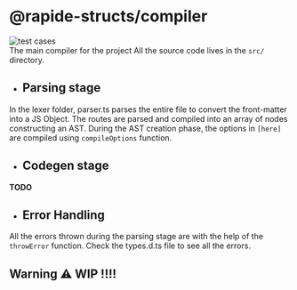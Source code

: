 # @rapide-structs/compiler
![test cases](https://github.com/Borrus-sudo/rapide-structs/actions/workflows/test.yml/badge.svg)
<br/>
The main compiler for the project
All the source code lives in the `src/` directory.

- ## Parsing stage
In the lexer folder, parser.ts parses the entire file to convert the front-matter into a JS Object. The routes are parsed and compiled into an array of nodes constructing an AST.
During the AST creation phase, the options in `[here]` are compiled using `compileOptions` function. 

- ## Codegen stage
**TODO**

- ## Error Handling
All the errors thrown during the parsing stage are with the help of the `throwError` function. Check the types.d.ts file to see all the errors.


## Warning ⚠ WIP !!!!
